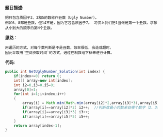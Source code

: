 **题目描述**:

    把只包含质因子2、3和5的数称作丑数（Ugly Number）。
    例如6、8都是丑数，但14不是，因为它包含质因子7。 习惯上我们把1当做是第一个丑数。求按从小到大的顺序的第N个丑数。

**思路**：
    
    用遍历的方式，对每个数判断是不是丑数，效率很低，会造成超时。
    因此采取用`空间换取时间`的方式，通过控制数组下标来进行计算。

**代码**:

```Java
public int GetUglyNumber_Solution(int index) {
    if(index<=0) return 0;
    int[] array=new int[index];
    int i2=0,i3=0,i5=0;
    array[0]=1;
    for(int i=1;i<index;i++)
    {
        array[i] = Math.min(Math.min(array[i2]*2,array[i3]*3),array[i5]*5);  //取最小的数
        if(array[i]==array[i2]*2) i2++;  //判断改最小的数来自哪个数字（2、3和5）
        if(array[i]==array[i3]*3) i3++;
        if(array[i]==array[i5]*5) i5++;
    }
    return array[index-1];
}
```
